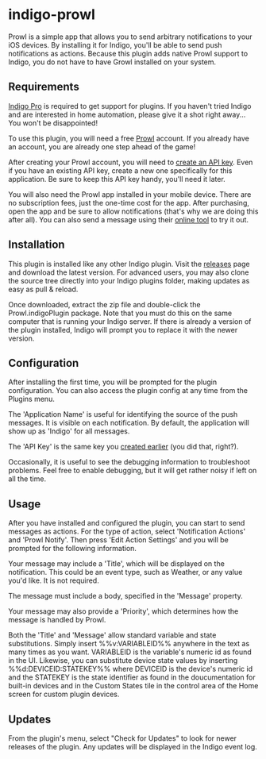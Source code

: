 # indigo-prowl

Prowl is a simple app that allows you to send arbitrary notifications to your iOS devices.  By installing it for Indigo, you'll be
able to send push notifications as actions.  Because this plugin adds native Prowl support to Indigo, you do not have to have Growl
installed on your system.

## Requirements

[Indigo Pro](https://www.indigodomo.com) is required to get support for plugins.  If you haven't tried Indigo and are interested in home
automation, please give it a shot right away...  You won't be disappointed!

To use this plugin, you will need a free [Prowl](http://www.prowlapp.com/) account.  If you already have an account, you are already
one step ahead of the game!

After creating your Prowl account, you will need to [create an API key](https://www.prowlapp.com/api_settings.php).  Even if you have
an existing API key, create a new one specifically for this application.  Be sure to keep this API key handy, you'll need it later.

You will also need the Prowl app installed in your mobile device.  There are no subscription fees, just the one-time cost for the app.
After purchasing, open the app and be sure to allow notifications (that's why we are doing this after all).  You can also send a message
using their [online tool](https://www.prowlapp.com/add_notification.php) to try it out.

## Installation

This plugin is installed like any other Indigo plugin.  Visit the [releases](https://github.com/jheddings/indigo-prowl/releases) page
and download the latest version.  For advanced users, you may also clone the source tree directly into your Indigo plugins folder, making
updates as easy as pull & reload.

Once downloaded, extract the zip file and double-click the Prowl.indigoPlugin package.  Note that you must do this on the same computer
that is running your Indigo server.  If there is already a version of the plugin installed, Indigo will prompt you to replace it with the
newer version.

## Configuration

After installing the first time, you will be prompted for the plugin configuration.  You can also access the plugin config at any time
from the Plugins menu.

The 'Application Name' is useful for identifying the source of the push messages.  It is visible on each notification.  By default, the
application will show up as 'Indigo' for all messages.

The 'API Key' is the same key you [created earlier](https://www.prowlapp.com/api_settings.php) (you did that, right?).

Occasionally, it is useful to see the debugging information to troubleshoot problems.  Feel free to enable debugging, but it will get
rather noisy if left on all the time.

## Usage

After you have installed and configured the plugin, you can start to send messages as actions.  For the type of action, select
'Notification Actions' and 'Prowl Notify'.  Then press 'Edit Action Settings' and you will be prompted for the following information.

Your message may include a 'Title', which will be displayed on the notification.  This could be an event type, such as Weather, or any
value you'd like.  It is not required.

The message must include a body, specified in the 'Message' property.

Your message may also provide a 'Priority', which determines how the message is handled by Prowl.

Both the 'Title' and 'Message' allow standard variable and state substitutions.  Simply insert %%v:VARIABLEID%% anywhere in the text
as many times as you want. VARIABLEID is the variable's numeric id as found in the UI. Likewise, you can substitute device state values
by inserting %%d:DEVICEID:STATEKEY%% where DEVICEID is the device's numeric id and the STATEKEY is the state identifier as found in the
doucumentation for built-in devices and in the Custom States tile in the control area of the Home screen for custom plugin devices.

## Updates

From the plugin's menu, select "Check for Updates" to look for newer releases of the plugin.  Any updates will be displayed in the
Indigo event log.
